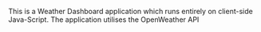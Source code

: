 This is a Weather Dashboard application which runs entirely on client-side Java-Script. The application utilises the OpenWeather API